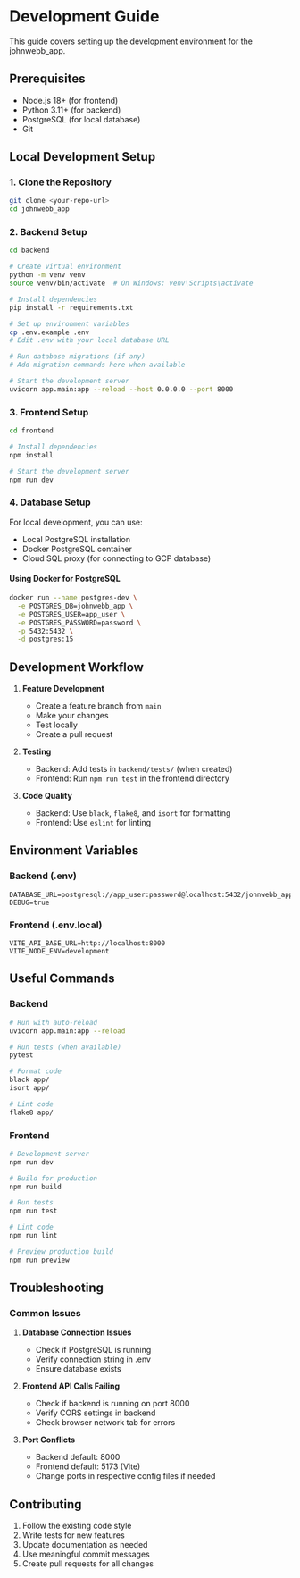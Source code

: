 # Development Guide

This guide covers setting up the development environment for the johnwebb_app.

## Prerequisites

- Node.js 18+ (for frontend)
- Python 3.11+ (for backend)
- PostgreSQL (for local database)
- Git

## Local Development Setup

### 1. Clone the Repository

```bash
git clone <your-repo-url>
cd johnwebb_app
```

### 2. Backend Setup

```bash
cd backend

# Create virtual environment
python -m venv venv
source venv/bin/activate  # On Windows: venv\Scripts\activate

# Install dependencies
pip install -r requirements.txt

# Set up environment variables
cp .env.example .env
# Edit .env with your local database URL

# Run database migrations (if any)
# Add migration commands here when available

# Start the development server
uvicorn app.main:app --reload --host 0.0.0.0 --port 8000
```

### 3. Frontend Setup

```bash
cd frontend

# Install dependencies
npm install

# Start the development server
npm run dev
```

### 4. Database Setup

For local development, you can use:

- Local PostgreSQL installation
- Docker PostgreSQL container
- Cloud SQL proxy (for connecting to GCP database)

#### Using Docker for PostgreSQL

```bash
docker run --name postgres-dev \
  -e POSTGRES_DB=johnwebb_app \
  -e POSTGRES_USER=app_user \
  -e POSTGRES_PASSWORD=password \
  -p 5432:5432 \
  -d postgres:15
```

## Development Workflow

1. **Feature Development**

   - Create a feature branch from `main`
   - Make your changes
   - Test locally
   - Create a pull request

2. **Testing**

   - Backend: Add tests in `backend/tests/` (when created)
   - Frontend: Run `npm run test` in the frontend directory

3. **Code Quality**
   - Backend: Use `black`, `flake8`, and `isort` for formatting
   - Frontend: Use `eslint` for linting

## Environment Variables

### Backend (.env)

```
DATABASE_URL=postgresql://app_user:password@localhost:5432/johnwebb_app
DEBUG=true
```

### Frontend (.env.local)

```
VITE_API_BASE_URL=http://localhost:8000
VITE_NODE_ENV=development
```

## Useful Commands

### Backend

```bash
# Run with auto-reload
uvicorn app.main:app --reload

# Run tests (when available)
pytest

# Format code
black app/
isort app/

# Lint code
flake8 app/
```

### Frontend

```bash
# Development server
npm run dev

# Build for production
npm run build

# Run tests
npm run test

# Lint code
npm run lint

# Preview production build
npm run preview
```

## Troubleshooting

### Common Issues

1. **Database Connection Issues**

   - Check if PostgreSQL is running
   - Verify connection string in .env
   - Ensure database exists

2. **Frontend API Calls Failing**

   - Check if backend is running on port 8000
   - Verify CORS settings in backend
   - Check browser network tab for errors

3. **Port Conflicts**
   - Backend default: 8000
   - Frontend default: 5173 (Vite)
   - Change ports in respective config files if needed

## Contributing

1. Follow the existing code style
2. Write tests for new features
3. Update documentation as needed
4. Use meaningful commit messages
5. Create pull requests for all changes
